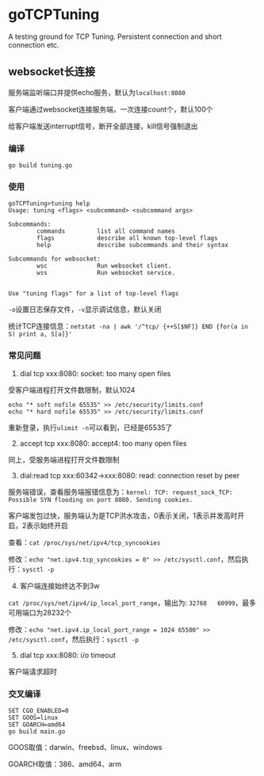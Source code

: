 # goTCPTuning
A testing ground for TCP Tuning. Persistent connection and short connection etc.

## websocket长连接

服务端监听端口并提供echo服务，默认为`localhost:8080`

客户端通过websocket连接服务端，一次连接count个，默认100个

给客户端发送interrupt信号，断开全部连接，kill信号强制退出

### 编译

```shell
go build tuning.go
```

### 使用

```shell
goTCPTuning>tuning help
Usage: tuning <flags> <subcommand> <subcommand args>

Subcommands:
        commands         list all command names
        flags            describe all known top-level flags
        help             describe subcommands and their syntax

Subcommands for websocket:
        wsc              Run websocket client.
        wss              Run websocket service.


Use "tuning flags" for a list of top-level flags
```

`-o`设置日志保存文件，`-v`显示调试信息，默认关闭

统计TCP连接信息：`netstat -na | awk '/^tcp/ {++S[$NF]} END {for(a in S) print a, S[a]}'`

### 常见问题

1. dial tcp xxx:8080: socket: too many open files

受客户端进程打开文件数限制，默认1024

```shell
echo "* soft nofile 65535" >> /etc/security/limits.conf
echo "* hard nofile 65535" >> /etc/security/limits.conf
```

重新登录，执行`ulimit -n`可以看到，已经是65535了

2. accept tcp xxx:8080: accept4: too many open files

同上，受服务端进程打开文件数限制

3. dial:read tcp xxx:60342->xxx:8080: read: connection reset by peer

服务端错误，查看服务端报错信息为：`kernel: TCP: request_sock_TCP: Possible SYN flooding on port 8080. Sending cookies.`

客户端发包过快，服务端认为是TCP洪水攻击，0表示关闭，1表示并发高时开启，2表示始终开启

查看：`cat /proc/sys/net/ipv4/tcp_syncookies`

修改：`echo "net.ipv4.tcp_syncookies = 0" >> /etc/sysctl.conf`，然后执行：`sysctl -p`


4. 客户端连接始终达不到3w

`cat /proc/sys/net/ipv4/ip_local_port_range`，输出为: `32768   60999`，最多可用端口为28232个

修改：`echo "net.ipv4.ip_local_port_range = 1024 65500" >> /etc/sysctl.conf`，然后执行：`sysctl -p`

5. dial tcp xxx:8080: i/o timeout

客户端请求超时

### 交叉编译

```
SET CGO_ENABLED=0
SET GOOS=linux
SET GOARCH=amd64
go build main.go
```

GOOS取值：darwin、freebsd、linux、windows

GOARCH取值：386、amd64、arm
